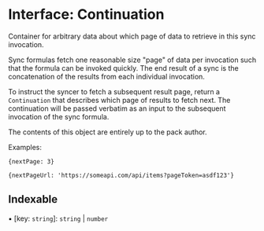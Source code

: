 # Interface: Continuation

Container for arbitrary data about which page of data to retrieve in this sync invocation.

Sync formulas fetch one reasonable size "page" of data per invocation such that the formula
can be invoked quickly. The end result of a sync is the concatenation of the results from
each individual invocation.

To instruct the syncer to fetch a subsequent result page, return a `Continuation` that
describes which page of results to fetch next. The continuation will be passed verbatim
as an input to the subsequent invocation of the sync formula.

The contents of this object are entirely up to the pack author.

Examples:

```
{nextPage: 3}
```

```
{nextPageUrl: 'https://someapi.com/api/items?pageToken=asdf123'}
```

## Indexable

▪ [key: `string`]: `string` \| `number`
